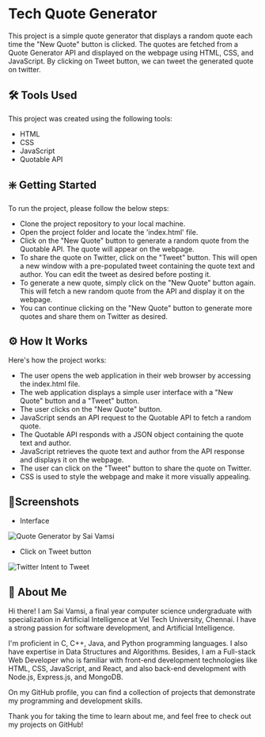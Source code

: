 # Tech Quote Generator

This project is a simple quote generator that displays a random quote each time the "New Quote" button is clicked. The quotes are fetched from a Quote Generator API and displayed on the webpage using HTML, CSS, and JavaScript. By clicking on Tweet button, we can tweet the generated quote on twitter.

## 🛠️ Tools Used

This project was created using the following tools:

- HTML
- CSS
- JavaScript
- Quotable API


## ❇️ Getting Started

To run the project, please follow the below steps:

- Clone the project repository to your local machine.
- Open the project folder and locate the 'index.html' file.
- Click on the "New Quote" button to generate a random quote from the Quotable API. The quote will appear on the webpage.
- To share the quote on Twitter, click on the "Tweet" button. This will open a new window with a pre-populated tweet containing the quote text and author. You can edit the tweet as desired before posting it.
- To generate a new quote, simply click on the "New Quote" button again. This will fetch a new random quote from the API and display it on the webpage.
- You can continue clicking on the "New Quote" button to generate more quotes and share them on Twitter as desired.

## ⚙️ How It Works

Here's how the project works:

- The user opens the web application in their web browser by accessing the index.html file.
- The web application displays a simple user interface with a "New Quote" button and a "Tweet" button.
- The user clicks on the "New Quote" button.
- JavaScript sends an API request to the Quotable API to fetch a random quote.
- The Quotable API responds with a JSON object containing the quote text and author.
- JavaScript retrieves the quote text and author from the API response and displays it on the webpage.
- The user can click on the "Tweet" button to share the quote on Twitter.
- CSS is used to style the webpage and make it more visually appealing.

## 📸Screenshots

- Interface

![Quote Generator by Sai Vamsi](https://user-images.githubusercontent.com/117112672/225022367-8f4ba743-cb6f-4eb7-b622-5be2deee77e6.png)

- Click on Tweet button

![Twitter Intent to Tweet](https://user-images.githubusercontent.com/117112672/225022887-3c3b8fc3-a776-431f-900b-0bd3236d1ee1.png)

## 🚀 About Me
Hi there! I am Sai Vamsi, a final year computer science undergraduate with specialization in Artificial Intelligence at Vel Tech University, Chennai. I have a strong passion for software development, and Artificial Intelligence.

I'm proficient in C, C++, Java, and Python programming languages. I also have expertise in Data Structures and Algorithms. Besides, I am a Full-stack Web Developer who is familiar with front-end development technologies like HTML, CSS, JavaScript, and React, and also back-end development with Node.js, Express.js, and MongoDB.

On my GitHub profile, you can find a collection of projects that demonstrate my programming and development skills. 

Thank you for taking the time to learn about me, and feel free to check out my projects on GitHub!


